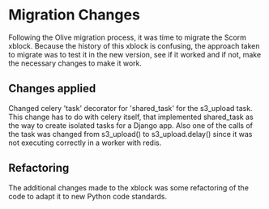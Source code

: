 # Migration Changes

Following the Olive migration process, it was time to migrate the Scorm xblock. Because the history of this xblock is confusing, the approach taken to migrate was to test it in the new version, see if it worked and if not, make the necessary changes to make it work.

## Changes applied

Changed celery 'task' decorator for 'shared_task' for the s3_upload task. This change has to do with celery itself, that implemented shared_task as the way to create isolated tasks for a Django app. Also one of the calls of the task was changed from s3_upload() to s3_upload.delay() since it was not executing correctly in a worker with redis.

## Refactoring

The additional changes made to the xblock was some refactoring of the code to adapt it to new Python code standards.